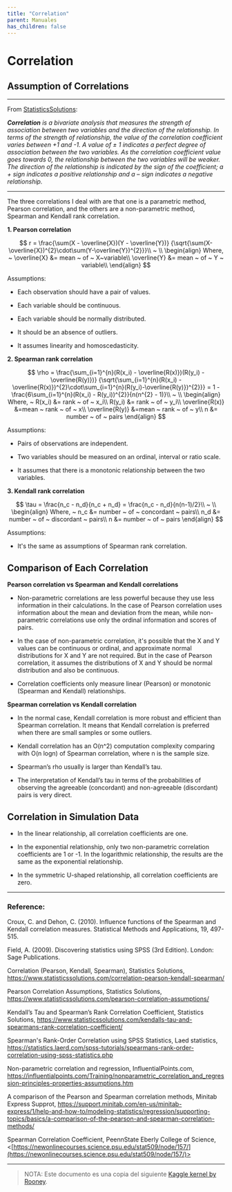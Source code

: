 ```yaml
---
title: "Correlation"
parent: Manuales
has_children: false
---
```


# Correlation

## Assumption of Correlations

---

From [StatisticsSolutions](https://www.statisticssolutions.com/correlation-pearson-kendall-spearman/):

***Correlation** is a bivariate analysis that measures the strength of association between two variables and the direction of the relationship.  In terms of the strength of relationship, the value of the correlation coefficient varies between +1 and -1.  A value of ± 1 indicates a perfect degree of association between the two variables.  As the correlation coefficient value goes towards 0, the relationship between the two variables will be weaker.  The direction of the relationship is indicated by the sign of the coefficient; a + sign indicates a positive relationship and a – sign indicates a negative relationship.*

---

The three correlations I deal with are that one is a parametric method, Pearson correlation, and the others are a non-parametric method, Spearman and Kendall rank correlation.

**1. Pearson correlation**

$$
r = \frac{\sum(X - \overline{X})(Y - \overline{Y})}
{\sqrt{\sum(X-\overline{X})^{2}\cdot\sum(Y-\overline{Y})^{2}}}\\
~ \\
\begin{align}
    Where, ~ \overline{X} &= mean ~ of ~ X~variable\\
    \overline{Y} &= mean ~ of ~ Y ~ variable\\
\end{align}
$$

Assumptions:

- Each observation should have a pair of values.

- Each variable should be continuous.

- Each variable should be normally distributed.

- It should be an absence of outliers.

- It assumes linearity and homoscedasticity.

**2. Spearman rank correlation**

$$
\rho = \frac{\sum_{i=1}^{n}(R(x_i) - \overline{R(x)})(R(y_i) - \overline{R(y)})}
{\sqrt{\sum_{i=1}^{n}(R(x_i) - \overline{R(x)})^{2}\cdot\sum_{i=1}^{n}(R(y_i)-\overline{R(y)})^{2}}}
= 1 - \frac{6\sum_{i=1}^{n}(R(x_i) - R(y_i))^{2}}{n(n^{2} - 1)}\\
~ \\
\begin{align}
    Where, ~ R(x_i) &= rank ~ of ~ x_i\\
    R(y_i) &= rank ~ of ~ y_i\\
    \overline{R(x)} &=mean ~ rank ~ of ~ x\\
    \overline{R(y)} &=mean ~ rank ~ of ~ y\\
    n &= number ~ of ~ pairs
\end{align}
$$

Assumptions:

- Pairs of observations are independent.

- Two variables should be measured on an ordinal, interval or ratio scale.

- It assumes that there is a monotonic relationship between the two variables.


**3. Kendall rank correlation**

$$
\tau = \frac{n_c - n_d}{n_c + n_d} = \frac{n_c - n_d}{n(n-1)/2}\\ 
~ \\
\begin{align}
    Where, ~ n_c &= number ~ of ~ concordant ~ pairs\\
    n_d &= number ~ of ~ discordant ~ pairs\\
    n &= number ~ of ~ pairs
\end{align}
$$

Assumptions:

- It's the same as assumptions of Spearman rank correlation.

## Comparison of Each Correlation

**Pearson correlation vs Spearman and Kendall correlations**

- Non-parametric correlations are less powerful because they use less information in their calculations. In the case of Pearson correlation uses information about the mean and deviation from the mean, while non-parametric correlations use only the ordinal information and scores of pairs.

- In the case of non-parametric correlation, it's possible that the X and Y values can be continuous or ordinal, and approximate normal distributions for X and Y are not required. But in the case of Pearson correlation, it assumes the distributions of X and Y should be normal distribution and also be continuous.

- Correlation coefficients only measure linear (Pearson) or monotonic (Spearman and Kendall) relationships.

**Spearman correlation vs Kendall correlation**

- In the normal case, Kendall correlation is more robust and efficient than Spearman correlation. It means that Kendall correlation is preferred when there are small samples or some outliers.

- Kendall correlation has an O(n^2) computation complexity comparing with O(n logn) of Spearman correlation, where n is the sample size.

- Spearman’s rho usually is larger than Kendall’s tau.

- The interpretation of Kendall’s tau in terms of the probabilities of observing the agreeable (concordant) and non-agreeable (discordant) pairs is very direct.


## Correlation in Simulation Data
    
- In the linear relationship, all correlation coefficients are one.

- In the exponential relationship, only two non-parametric correlation coefficients are 1 or -1. In the logarithmic relationship, the results are the same as the exponential relationship.

- In the symmetric U-shaped relationship, all correlation coefficients are zero.


---

### Reference:

Croux, C. and Dehon, C. (2010). Influence functions of the Spearman and Kendall correlation measures. Statistical Methods and Applications, 19, 497-515.

Field, A. (2009). Discovering statistics using SPSS (3rd Edition). London: Sage Publications.

Correlation (Pearson, Kendall, Spearman), Statistics Solutions, <https://www.statisticssolutions.com/correlation-pearson-kendall-spearman/>

Pearson Correlation Assumptions, Statistics Solutions, <https://www.statisticssolutions.com/pearson-correlation-assumptions/>

Kendall’s Tau and Spearman’s Rank Correlation Coefficient, Statistics Solutions, <https://www.statisticssolutions.com/kendalls-tau-and-spearmans-rank-correlation-coefficient/>

Spearman's Rank-Order Correlation using SPSS Statistics, Laed statistics, <https://statistics.laerd.com/spss-tutorials/spearmans-rank-order-correlation-using-spss-statistics.php>

Non-parametric correlation and regression, InfluentialPoints.com, <https://influentialpoints.com/Training/nonparametric_correlation_and_regression-principles-properties-assumptions.htm>

A comparison of the Pearson and Spearman correlation methods, Minitab Express Supprot, <https://support.minitab.com/en-us/minitab-express/1/help-and-how-to/modeling-statistics/regression/supporting-topics/basics/a-comparison-of-the-pearson-and-spearman-correlation-methods/>

Spearman Correlation Coefficient, PeennState Eberly College of Science, <[https://newonlinecourses.science.psu.edu/stat509/node/157/](https://newonlinecourses.science.psu.edu/stat509/node/157/)>


--- 

> NOTA: Este documento es una copia del siguiente [Kaggle kernel by Rooney](https://www.kaggle.com/kiyoung1027/correlation-pearson-spearman-and-kendall/report?scriptVersionId=25999032).